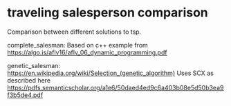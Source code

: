 # traveling salesperson comparison
 Comparison between different solutions to tsp.

complete_salesman:
Based on c++ example from https://algo.is/aflv16/aflv_06_dynamic_programming.pdf

genetic_salesman:
https://en.wikipedia.org/wiki/Selection_(genetic_algorithm)
Uses SCX as described here https://pdfs.semanticscholar.org/a1e6/50daed4ed9c6a403b08e5d50b3ea9f3b5de4.pdf